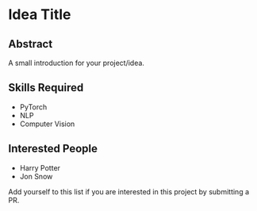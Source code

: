 # Idea Title

## Abstract

A small introduction for your project/idea.

## Skills Required

- PyTorch
- NLP
- Computer Vision

## Interested People
- Harry Potter
- Jon Snow

Add yourself to this list if you are interested in this project by submitting a PR.
